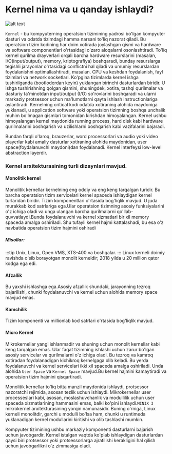 # Kernel nima va u qanday ishlaydi?

![alt text](https://pemmzchannel.com/wp-content/uploads/2022/06/kernel-panic-3.10.0-229.4.2.el7_.png)

`Kernel` - bu kompyuterning operatsion tizimining yadrosi bo'lgan kompyuter dasturi va odatda tizimdagi hamma narsani to'liq nazorat qiladi. Bu operatsion tizim kodining har doim xotirada joylashgan qismi va hardware va software componentlari o'rtasidagi o'zaro aloqalarni osonlashtiradi.
To'liq kernel qurilma drayverlari orqali barcha hardware resurslarini (masalan, I/O(input/output), memory, kriptografiya) boshqaradi, bunday resurslarga tegishli jarayonlar o'rtasidagi conflictni hal qiladi va umumiy resurslardan foydalanishni optimallashtiradi, masalan. CPU va keshdan foydalanish, fayl tizimlari va network socketlari.
Ko'pgina tizimlarda kernel ishga tushirilganda (bootloderdan keyin) yuklangan birinchi dasturlardan biridir.
U ishga tushirishning qolgan qismini, shuningdek, xotira, tashqi qurilmalar va dasturiy ta'minotdan input/output (I/O) so'rovlarini boshqaradi va ularni markaziy protsessor uchun ma'lumotlarni qayta ishlash instructionlariga aylantiradi. Kernelning critical kodi odatda xotiraning alohida maydoniga yuklanadi, u application software yoki operatsion tizimning boshqa unchalik muhim bo'lmagan qismlari tomonidan kirishdan himoyalangan. Kernel ushbu himoyalangan kernel maydonida running process, hard disk kabi hardware qurilmalarini boshqarish va uzilishlarni boshqarish kabi vazifalarini bajaradi.

Bundan farqli o'laroq, brauzerlar, word processorlari va audio yoki video playerlar kabi amaliy dasturlar xotiraning alohida maydonidan, user space(foydalanuvchi maydoni)dan foydalanadi. Kernel interfeysi low-level abstraction layerdir.


### Kernel arxitekturasining turli dizaynlari mavjud.

#### Monolitik kernel

Monolitik kernellar kernelning eng oddiy va eng keng tarqalgan turidir. Bu barcha operatsion tizim servicelari kernel spaceda ishlaydigan kernel turlaridan biridir. Tizim komponentlari o'rtasida bog'liqlik mavjud. U juda murakkab kod satrlariga ega.Ular operatsion tizimning asosiy funksiyalarini o'z ichiga oladi va unga ulangan barcha qurilmalarni qo'llab-quvvatlaydi.Bunda foydalanuvchi va kernel xizmatlari bir xil memory spaceda amalga oshiriladi. Shu tufayli kernel hajmi kattalashadi, bu esa o'z navbatida operatsion tizim hajmini oshiradi



##### Misollar:
:::tip
Unix, Linux, Open VMS, XTS-400 va boshqalar.
:::
Linux kerneli doimiy ravishda o'sib borayotgan monolit kerneldir; 2018 yilda u 20 million qator kodga ega edi.

#### Afzallik

Bu yaxshi ishlashga ega.Asosiy afzallik shundaki, jarayonning tezroq bajarilishi, chunki foydalanuvchi va kernel uchun alohida memory space mavjud emas. 

#### Kamchilik

Tizim komponenti va millionlab kod satrlari o'rtasida bog'liqlik mavjud. 


#### Micro Kernel

Mikrokernellar yangi ishlanmadir va shuning uchun monolit kernellar kabi keng tarqalgan emas. Ular faqat tizimning ishlashi uchun zarur bo'lgan asosiy servicelar va qurilmalarni o'z ichiga oladi. Bu tezroq va kamroq xotiradan foydalanadigan kichikroq kernelgaga olib keladi. Bu yerda foydalanuvchi va kernel servicelari ikki xil spaceda amalga oshiriladi. Unda alohida `User Space` va `Kernel Space` mavjud.Bu kernel hajmini kamaytiradi va operatsion tizim hajmini qisqartiradi.






Monolitik kernellar to'liq bitta manzil maydonida ishlaydi, protsessor nazoratchi rejimida, asosan tezlik uchun ishlaydi. Mikrokernellar user processeslari kabi, asosan, moslashuvchanlik va modullilik uchun user spaceda xizmatlarining hammasini emas, balki ko'pini ishlaydi.`MINIX 3` mikrokernel arxitekturasining yorqin namunasidir. Buning o'rniga, Linux kerneli monolitdir, garchi u modulli bo'lsa ham, chunki u runtimeda yuklanadigan kernel modullarini kiritishi va olib tashlashi mumkin.

Kompyuter tizimining ushbu markaziy komponenti dasturlarni bajarish uchun javobgardir. Kernel istalgan vaqtda ko'plab ishlaydigan dasturlardan qaysi biri protsessor yoki protsessorlarga ajratilishi kerakligini hal qilish uchun javobgarlikni o'z zimmasiga oladi.